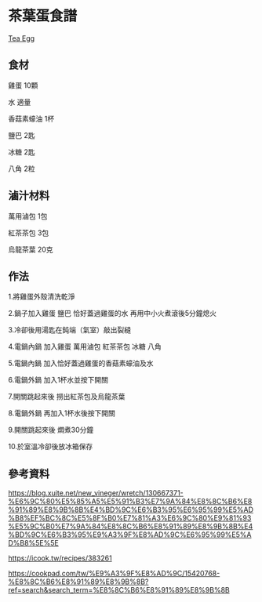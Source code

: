 # 茶葉蛋食譜

[Tea Egg](/home/weibu/Pictures/Tea_Egg.jpg)

## 食材

雞蛋 10顆

水 適量

香菇素蠔油 1杯

鹽巴 2匙

冰糖 2匙

八角 2粒

## 滷汁材料

萬用滷包 1包

紅茶茶包 3包

烏龍茶葉 20克

## 作法

1.將雞蛋外殼清洗乾淨

2.鍋子加入雞蛋 鹽巴 恰好蓋過雞蛋的水 再用中小火煮滾後5分鐘熄火

3.冷卻後用湯匙在鈍端（氣室）敲出裂縫

4.電鍋內鍋 加入雞蛋 萬用滷包 紅茶茶包 冰糖 八角

5.電鍋內鍋 加入恰好蓋過雞蛋的香菇素蠔油及水

6.電鍋外鍋 加入1杯水並按下開關

7.開關跳起來後 撈出紅茶包及烏龍茶葉

8.電鍋外鍋 再加入1杯水後按下開關

9.開關跳起來後 燜煮30分鐘

10.於室溫冷卻後放冰箱保存

## 參考資料

<https://blog.xuite.net/new_vineger/wretch/130667371-%E6%9C%80%E5%85%A5%E5%91%B3%E7%9A%84%E8%8C%B6%E8%91%89%E8%9B%8B%E4%BD%9C%E6%B3%95%E6%95%99%E5%AD%B8%EF%BC%8C%E5%8F%B0%E7%81%A3%E6%9C%80%E9%81%93%E5%9C%B0%E7%9A%84%E8%8C%B6%E8%91%89%E8%9B%8B%E4%BD%9C%E6%B3%95%E9%A3%9F%E8%AD%9C%E6%95%99%E5%AD%B8%5E%5E>

<https://icook.tw/recipes/383261>

<https://cookpad.com/tw/%E9%A3%9F%E8%AD%9C/15420768-%E8%8C%B6%E8%91%89%E8%9B%8B?ref=search&search_term=%E8%8C%B6%E8%91%89%E8%9B%8B>
